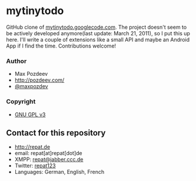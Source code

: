 mytinytodo
======
GitHub clone of [mytinytodo.googlecode.com](http://mytinytodo.googlecode.com "mytinytodo on googlecode"). The project doesn't seem to be actively developed anymore(last update: March 21, 2011), so I put this up here. I'll write a couple of extensions like a small API and maybe an Android App if I find the time. Contributions welcome!

### Author
* Max Pozdeev
* http://pozdeev.com/
* [@maxpozdev](https://twitter.com/maxpozdeev "Max Pozdezdev on Twitter")

### Copyright
* [GNU GPL v3](http://opensource.org/licenses/GPL-3.0 "GPL 3.0 on opensource.org")

## Contact for this repository
* http://repat.de
* email: repat[at]repat[dot]de
* XMPP: repat@jabber.ccc.de
* Twitter: [repat123](https://twitter.com/repat123 "repat123 on twitter")
* Languages: German, English, French
